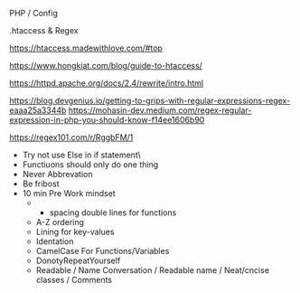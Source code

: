 PHP / Config

.htaccess & Regex

https://htaccess.madewithlove.com/#top 

https://www.hongkiat.com/blog/guide-to-htaccess/ 

https://httpd.apache.org/docs/2.4/rewrite/intro.html 

https://blog.devgenius.io/getting-to-grips-with-regular-expressions-regex-eaaa25a3344b
https://mohasin-dev.medium.com/regex-regular-expression-in-php-you-should-know-f14ee1606b90


https://regex101.com/r/RggbFM/1


* Try not use Else in if statement\
* Functiuons should only do one thing
* Never Abbrevation 
* Be fribost  
* 10 min Pre Work mindset
    * - spacing double lines for functions
    * A-Z ordering
    * Lining for key-values
    * Identation
    * CamelCase For Functions/Variables
    * DonotyRepeatYourself
    * Readable / Name Conversation / Readable name / Neat/cncise classes / Comments

